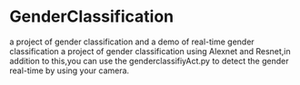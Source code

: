 # GenderClassification
a project of gender classification and a demo of real-time gender classification
a project of gender classification using Alexnet and Resnet,in addition to this,you can use the genderclassifiyAct.py to detect the gender real-time by using your camera.

